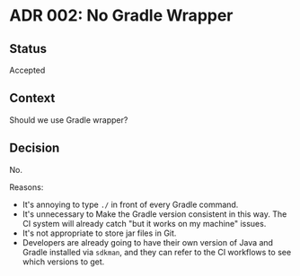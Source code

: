 # ADR 002: No Gradle Wrapper

## Status

Accepted

## Context

Should we use Gradle wrapper?

## Decision

No.

Reasons:

- It's annoying to type `./` in front of every Gradle command.
- It's unnecessary to Make the Gradle version consistent in this way.  The CI system will already catch "but it works on my machine" issues.
- It's not appropriate to store jar files in Git.
- Developers are already going to have their own version of Java and Gradle installed via `sdkman`, and they can refer to the CI workflows to see which versions to get.
